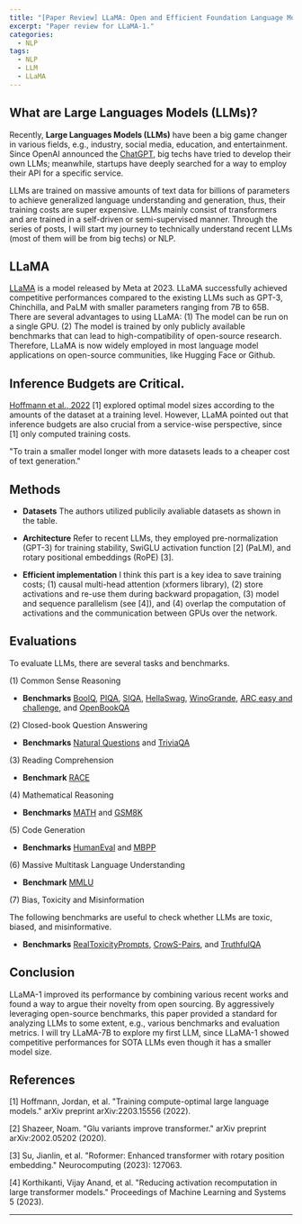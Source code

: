```yaml
---
title: "[Paper Review] LLaMA: Open and Efficient Foundation Language Models"
excerpt: "Paper review for LLaMA-1."
categories:
  - NLP
tags:
  - NLP
  - LLM
  - LLaMA
---
```


## What are Large Languages Models (LLMs)?

Recently, **Large Languages Models (LLMs)** have been a big game changer in various fields, e.g., industry, social media, education, and entertainment.
Since OpenAI announced the [ChatGPT](https://chat.openai.com/), big techs have tried to develop their own LLMs; meanwhile, startups have deeply searched for a way to employ their API for a specific service.

LLMs are trained on massive amounts of text data for billions of parameters to achieve generalized language understanding and generation, thus, their training costs are super expensive.
LLMs mainly consist of transformers and are trained in a self-driven or semi-supervised manner.
Through the series of posts, I will start my journey to technically understand recent LLMs (most of them will be from big techs) or NLP. 

## LLaMA

[LLaMA](https://arxiv.org/pdf/2302.13971.pdf) is a model released by Meta at 2023.
LLaMA successfully achieved competitive performances compared to the existing LLMs such as GPT-3, Chinchilla, and PaLM with smaller parameters ranging from 7B to 65B.
There are several advantages to using LLaMA: (1) The model can be run on a single GPU. (2) The model is trained by only publicly available benchmarks that can lead to high-compatibility of open-source research.
Therefore, LLaMA is now widely employed in most language model applications on open-source communities, like Hugging Face or Github.

## Inference Budgets are Critical.
[Hoffmann et al., 2022](https://arxiv.org/abs/2203.15556) \[1\] explored optimal model sizes according to the amounts of the dataset at a training level.
However, LLaMA pointed out that inference budgets are also crucial from a service-wise perspective, since \[1\] only computed training costs.

"To train a smaller model longer with more datasets leads to a cheaper cost of text generation."

## Methods
- **Datasets**
The authors utilized publicily avaliable datasets as shown in the table.

- **Architecture**
Refer to recent LLMs, they employed pre-normalization (GPT-3) for training stability, SwiGLU activation function \[2\] (PaLM), and rotary positional embeddings (RoPE) \[3\].

- **Efficient implementation**
I think this part is a key idea to save training costs; (1) causal multi-head attention (xformers library), (2) store activations and re-use them during backward propagation, (3) model and sequence parallelism (see \[4\]), and (4) overlap the computation of activations and the communication between GPUs over the network.

## Evaluations
To evaluate LLMs, there are several tasks and benchmarks.

(1) Common Sense Reasoning

- **Benchmarks**
[BoolQ](https://github.com/google-research-datasets/boolean-questions), [PIQA](https://huggingface.co/datasets/piqa), [SIQA](https://huggingface.co/datasets/social_i_qa), [HellaSwag](https://rowanzellers.com/hellaswag/), [WinoGrande](https://winogrande.allenai.org/), [ARC easy and challenge](https://allenai.org/data/arc), and [OpenBookQA](https://allenai.org/data/open-book-qa)

(2) Closed-book Question Answering

- **Benchmarks**
[Natural Questions](https://ai.google.com/research/NaturalQuestions/) and [TriviaQA](https://nlp.cs.washington.edu/triviaqa/)

(3) Reading Comprehension

- **Benchmark**
[RACE](https://www.cs.cmu.edu/~glai1/data/race/)

(4) Mathematical Reasoning

- **Benchmarks**
[MATH](https://github.com/hendrycks/math/) and [GSM8K](https://github.com/openai/grade-school-math)

(5) Code Generation

- **Benchmarks**
[HumanEval](https://github.com/openai/human-eval) and [MBPP](https://github.com/google-research/google-research/tree/master/mbpp)

(6) Massive Multitask Language Understanding

- **Benchmark**
[MMLU](https://github.com/hendrycks/test)

(7) Bias, Toxicity and Misinformation

The following benchmarks are useful to check whether LLMs are toxic, biased, and misinformative.

- **Benchmarks**
[RealToxicityPrompts](https://allenai.org/data/real-toxicity-prompts), [CrowS-Pairs](https://github.com/nyu-mll/crows-pairs), and [TruthfulQA](https://github.com/sylinrl/TruthfulQA)

## Conclusion
LLaMA-1 improved its performance by combining various recent works and found a way to argue their novelty from open sourcing.
By aggressively leveraging open-source benchmarks, this paper provided a standard for analyzing LLMs to some extent, e.g., various benchmarks and evaluation metrics.
I will try LLaMA-7B to explore my first LLM, since LLaMA-1 showed competitive performances for SOTA LLMs even though it has a smaller model size.

## References
\[1\] Hoffmann, Jordan, et al. "Training compute-optimal large language models." arXiv preprint arXiv:2203.15556 (2022).

\[2\] Shazeer, Noam. "Glu variants improve transformer." arXiv preprint arXiv:2002.05202 (2020).

\[3\] Su, Jianlin, et al. "Roformer: Enhanced transformer with rotary position embedding." Neurocomputing (2023): 127063.

\[4\] Korthikanti, Vijay Anand, et al. "Reducing activation recomputation in large transformer models." Proceedings of Machine Learning and Systems 5 (2023).

***